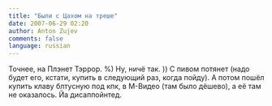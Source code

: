 ```yaml
---
title: "Были с Цахом на треше"
date: 2007-06-29 02:20
author: Anton Zujev
comments: false
language: russian
---
```


Точнее, на Плэнет Тэррор. %) Ну, ничё так. )) С пивом потянет (надо будет его, кстати, купить в следующий раз, когда пойду). А потом пошёл купить клаву блтусную под кпк, в М-Видео (там было дёшево), а её там не оказалось. Йа дисаппойнтед.